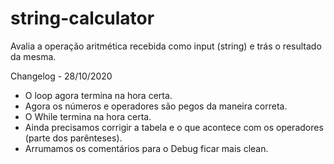# string-calculator
Avalia a operação aritmética recebida como input (string) e trás o resultado da mesma.

Changelog - 28/10/2020
- O loop agora termina na hora certa.
- Agora os números e operadores são pegos da maneira correta.
- O While termina na hora certa.
- Ainda precisamos corrigir a tabela e o que acontece com os operadores (parte dos parênteses).
- Arrumamos os comentários para o Debug ficar mais clean.
